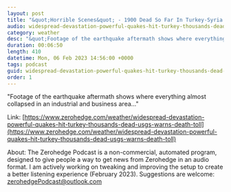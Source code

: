 ```yaml
---
layout: post
title: "&quot;Horrible Scenes&quot; - 1900 Dead So Far In Turkey-Syria Quake, 1000s of Buildings Collapsed"
audio: widespread-devastation-powerful-quakes-hit-turkey-thousands-dead-usgs-warns-death-toll-1
category: weather
desc: "&quot;Footage of the earthquake aftermath shows where everything almost collapsed in an industrial and business area...&quot; "
duration: 00:06:50
length: 410
datetime: Mon, 06 Feb 2023 14:56:00 +0000
tags: podcast
guid: widespread-devastation-powerful-quakes-hit-turkey-thousands-dead-usgs-warns-death-toll-0
order: 1
---
```

&quot;Footage of the earthquake aftermath shows where everything almost collapsed in an industrial and business area...&quot; 

Link: [https://www.zerohedge.com/weather/widespread-devastation-powerful-quakes-hit-turkey-thousands-dead-usgs-warns-death-toll](https://www.zerohedge.com/weather/widespread-devastation-powerful-quakes-hit-turkey-thousands-dead-usgs-warns-death-toll)

About: The Zerohedge Podcast is a non-commercial, automated program, designed to give people a way to get news from Zerohedge in an audio format.  I am actively working on tweaking and improving the setup to create a better listening experience (February 2023).  Suggestions are welcome: [zerohedgePodcast@outlook.com](mailto:zerohedgePodcast@outlook.com)